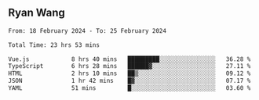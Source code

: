 ## Ryan Wang

<!--START_SECTION:waka-->

```txt
From: 18 February 2024 - To: 25 February 2024

Total Time: 23 hrs 53 mins

Vue.js            8 hrs 40 mins   █████████░░░░░░░░░░░░░░░░   36.28 %
TypeScript        6 hrs 28 mins   ██████▓░░░░░░░░░░░░░░░░░░   27.11 %
HTML              2 hrs 10 mins   ██▒░░░░░░░░░░░░░░░░░░░░░░   09.12 %
JSON              1 hr 42 mins    █▓░░░░░░░░░░░░░░░░░░░░░░░   07.17 %
YAML              51 mins         █░░░░░░░░░░░░░░░░░░░░░░░░   03.60 %
```

<!--END_SECTION:waka-->
